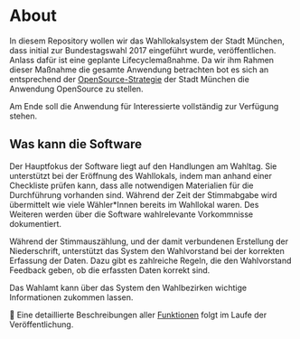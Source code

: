 # About

In diesem Repository wollen wir das Wahllokalsystem der Stadt München, dass initial zur Bundestagswahl 2017 eingeführt wurde,
veröffentlichen. Anlass dafür ist eine geplante Lifecyclemaßnahme. Da wir ihm Rahmen dieser Maßnahme die gesamte Anwendung betrachten
bot es sich an entsprechend der [OpenSource-Strategie](https://opensource.muenchen.de/de/principles.html#rechtliche-und-politische-vorgaben)
der Stadt München die Anwendung OpenSource zu stellen.

Am Ende soll die Anwendung für Interessierte vollständig zur Verfügung stehen.

## Was kann die Software

Der Hauptfokus der Software liegt auf den Handlungen am Wahltag. Sie unterstützt bei der Eröffnung des Wahllokals, indem man anhand einer Checkliste
prüfen kann, dass alle notwendigen Materialien für die Durchführung vorhanden sind. Während der Zeit der Stimmabgabe wird übermittelt
wie viele Wähler\*Innen bereits im Wahllokal waren. Des Weiteren werden über die Software wahlrelevante Vorkommnisse dokumentiert.

Während der Stimmauszählung, und der damit verbundenen Erstellung der Niederschrift, unterstützt das System den Wahlvorstand bei der korrekten Erfassung der Daten.
Dazu gibt es zahlreiche Regeln, die den Wahlvorstand Feedback geben, ob die erfassten Daten korrekt sind.

Das Wahlamt kann über das System den Wahlbezirken wichtige Informationen zukommen lassen.

🚧 Eine detaillierte Beschreibungen aller [Funktionen](/features/) folgt im Laufe der Veröffentlichung.